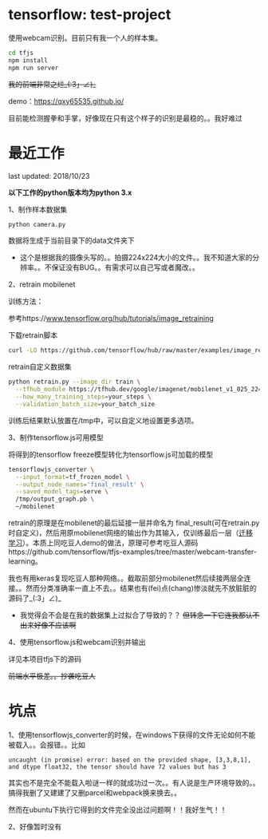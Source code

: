 # tensorflow: test-project

使用webcam识别。目前只有我一个人的样本集。

```bash
cd tfjs
npm install
npm run server
```
~~我的前端非常之烂_(:3」∠)_~~

demo：https://qxy65535.github.io/

目前能检测握拳和手掌，好像现在只有这个样子的识别是最稳的。。我好难过

# 最近工作
last updated: 2018/10/23

**以下工作的python版本均为python 3.x**

1、制作样本数据集
```bash
python camera.py
```
数据将生成于当前目录下的data文件夹下
* 这个是根据我的摄像头写的。。拍摄224x224大小的文件。。我不知道大家的分辨率。。不保证没有BUG。。有需求可以自己写或者魔改。。

2、retrain mobilenet

训练方法：

参考https://www.tensorflow.org/hub/tutorials/image_retraining

下载retrain脚本

```bash
curl -LO https://github.com/tensorflow/hub/raw/master/examples/image_retraining/retrain.py
```
retrain自定义数据集
```bash
python retrain.py --image_dir train \
  --tfhub_module https://tfhub.dev/google/imagenet/mobilenet_v1_025_224/feature_vector/1 \
  --how_many_training_steps=your_steps \
  --validation_batch_size=your_batch_size
```
训练后结果默认放置在/tmp中，可以自定义地设置更多选项。

3、制作tensorflow.js可用模型

将得到的tensorflow freeze模型转化为tensorflow.js可加载的模型
```bash
tensorflowjs_converter \
  --input_format=tf_frozen_model \
  --output_node_names='final_result' \
  --saved_model_tags=serve \
  /tmp/output_graph.pb \
  ~/mobilenet
```
retrain的原理是在mobilenet的最后延接一层并命名为
final_result(可在retrain.py时自定义)，然后用原mobilenet网络的输出作为其输入，仅训练最后一层（[迁移学习](https://blog.csdn.net/u010159842/article/details/79202107)）。本质上同吃豆人demo的做法，原理可参考吃豆人源码https://github.com/tensorflow/tfjs-examples/tree/master/webcam-transfer-learning。

我也有用keras复现吃豆人那种网络。。截取前部分mobilenet然后续接两层全连接。。然而分类准确率一直上不去。。结果也有(fei)点(chang)惨淡就先不放脏脏的源码了_(:3」∠)_
- 我觉得会不会是在我的数据集上过拟合了导致的？？
~~但转念一下它连我都认不出来好像不应该啊~~

4、使用tensorflow.js和webcam识别并输出

详见本项目tfjs下的源码

~~前端水平极差。。抄袭吃豆人~~

# 坑点
1、使用tensorflowjs_converter的时候，在windows下获得的文件无论如何不能被载入。。会报错。。比如
```error
uncaught (in promise) error: based on the provided shape, [3,3,8,1], and dtype float32, the tensor should have 72 values but has 3
```
其实也不是完全不能载入啦谜一样的就成功过一次。。有人说是生产环境导致的。。搞得我删了又建建了又删parcel和webpack换来换去。。

然而在ubuntu下执行它得到的文件完全没出过问题啊！！我好生气！！

2、好像暂时没有